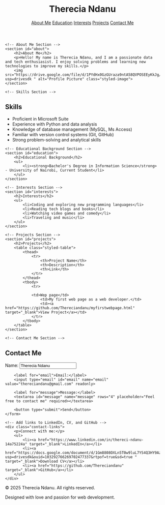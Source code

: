 <!DOCTYPE html>
<html lang="en">
<head>
    <meta charset="UTF-8">
    <meta name="viewport" content="width=device-width, initial-scale=1.0">
    <title>My Portfolio</title>
    <!-- Link to the CSS file -->
    <link rel="stylesheet" href="style.css">
</head>
<body>
    <header>
        <h1>Therecia Ndanu</h1>
        <nav>
            <a href="#about">About Me</a>
            <a href="#education">Education</a>
            <a href="#interests">Interests</a>
            <a href="#projects">Projects</a>
            <a href="#contact">Contact Me</a>
        </nav>
    </header>

    <!-- About Me Section -->
    <section id="about">
        <h2>About Me</h2>
        <p>Hello! My name is Therecia Ndanu, and I am a passionate data and tech enthusiasist. I enjoy solving problems and learning new technologies to improve my skills.</p>
        <img src="https://drive.google.com/file/d/1PYdHx0GzGUraza9ntA58QVPOSEEyKkJg/view?usp=drivesdk " alt="Profile Picture" class="styled-image">
    </section>
    
    <!-- Skills Section -->
<section id="skills">
    <h2>Skills</h2>
    <ul>
        <li>Proficient in Microsoft Suite</li>
        <li>Experience with Python and data analysis</li>
        <li>Knowledge of database management (MySQL, Ms Access)</li>
        <li>Familiar with version control systems (Git, GitHub)</li>
        <li>Strong problem-solving and analytical skills</li>
    </ul>
</section>

    <!-- Educational Background Section -->
    <section id="education">
        <h2>Educational Background</h2>
        <ul>
            <li><strong>Bachelor's Degree in Information Science</strong> - University of Nairobi, Current Student</li>
        </ul>
    </section>

    <!-- Interests Section -->
    <section id="interests">
        <h2>Interests</h2>
        <ul>
            <li>Coding and exploring new programming languages</li>
            <li>Reading tech blogs and books</li>
            <li>Watching video games and comedy</li>
            <li>Traveling and music</li>
        </ul>
    </section>

    <!-- Projects Section -->
    <section id="projects">
        <h2>Projects</h2>
        <table class="styled-table">
            <thead>
                <tr>
                    <th>Project Name</th>
                    <th>Description</th>
                    <th>Link</th>
                </tr>
            </thead>
            <tbody>
                <tr>
                    
                <td>Wep page</td>
                    <td>My first web page as a web developer.</td>
                    <td><a href="https://github.com/Thereciandanu/myfirstwebpage.html" target="_blank">View Project</a></td>
                </tr>
            </tbody>
        </table>
    </section>

    <!-- Contact Me Section -->
<section id="contact">
    <h2>Contact Me</h2>
    <form>
        <label for="name">Name:</label>
        <input type="text" id="name" name="name" value="Therecia Ndanu" readonly>

        <label for="email">Email:</label>
        <input type="email" id="email" name="email" value="thereciandanu@gmail.com" readonly>

        <label for="message">Message:</label>
        <textarea id="message" name="message" rows="4" placeholder="Feel free to contact me" required></textarea>

        <button type="submit">Send</button>
    </form>

    <!-- Add links to LinkedIn, CV, and GitHub -->
    <div class="contact-links">
        <p>Connect with me:</p>
        <ul>
            <li><a href="https://www.linkedin.com/in/thereci-ndanu-14a75224a" target="_blank">LinkedIn</a></li>
            <li><a href="https://docs.google.com/document/d/1Gm8808OXLn5T0w9luL7YS4Q3HY9Az0wS/edit?usp=drivesdk&ouid=103292766269702477337&rtpof=true&sd=true " target="_blank">Download CV</a></li>
            <li><a href="https://github.com/Thereciandanu" target="_blank">GitHub</a></li>
        </ul>
    </div>
</section>
<footer>
    <p>&copy; 2025 Therecia Ndanu. All rights reserved.</p>
    <p>Designed with love and passion for web development.</p>
</footer>
</body>
</html>
